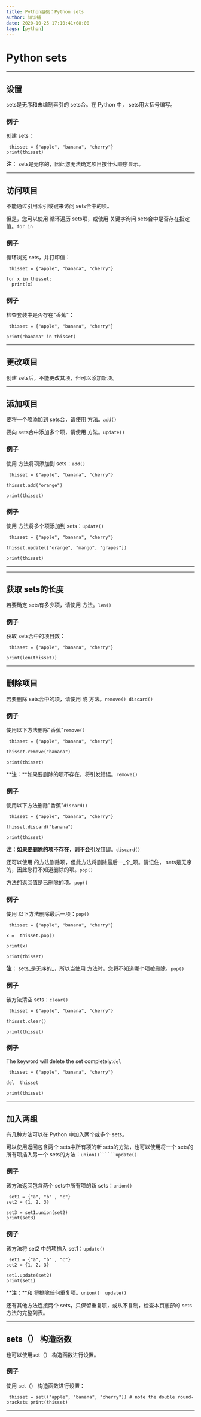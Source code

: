 ```yaml
---
title: Python基础：Python sets
author: 知识铺
date: 2020-10-25 17:10:41+08:00
tags: [python]
---
```


# Python sets

---

## 设置

sets是无序和未编制索引的 sets合。在 Python 中， sets用大括号编写。

### 例子

创建 sets：

```
 thisset = {"apple", "banana", "cherry"}
print(thisset)

```

**注：** sets是无序的，因此您无法确定项目按什么顺序显示。

---

## 访问项目

不能通过引用索引或键来访问 sets合中的项。

<font _mstmutation="1" _msthash="104312" _msttexthash="284631412">但是，您可以使用 循环遍历 sets项，或使用 关键字询问 sets合中是否存在指定值。</font>``for in``

### 例子

循环浏览 sets，并打印值：

```
 thisset = {"apple", "banana", "cherry"}

for x in thisset:
  print(x)

```

### 例子

检查套装中是否存在"香蕉"：

```
 thisset = {"apple", "banana", "cherry"}

print("banana" in thisset)

```

---

## 更改项目

创建 sets后，不能更改其项，但可以添加新项。

---

## 添加项目

<font _mstmutation="1" _msthash="104494" _msttexthash="94360604">要将一个项添加到 sets合，请使用 方法。</font>``add()``

<font _mstmutation="1" _msthash="104689" _msttexthash="94145714">要向 sets合中添加多个项，请使用 方法。</font>``update()``

### 例子

<font _mstmutation="1" _msthash="221351" _msttexthash="56269447">使用 方法将项添加到 sets：</font>``add()``

```
 thisset = {"apple", "banana", "cherry"}

thisset.add("orange")

print(thisset)

```

### 例子

<font _mstmutation="1" _msthash="221572" _msttexthash="68754881">使用 方法将多个项添加到 sets：</font>``update()``

```
 thisset = {"apple", "banana", "cherry"}

thisset.update(["orange", "mango", "grapes"])

print(thisset)

```

---

---

## 获取 sets的长度

<font _mstmutation="1" _msthash="104676" _msttexthash="90317240">若要确定 sets有多少项，请使用 方法。</font>``len()``

### 例子

获取 sets合中的项目数：

```
 thisset = {"apple", "banana", "cherry"}

print(len(thisset))

```

---

## 删除项目

<font _mstmutation="1" _msthash="105651" _msttexthash="98516223">若要删除 sets合中的项，请使用 或 方法。</font>``remove() discard()``

### 例子

<font _mstmutation="1" _msthash="220441" _msttexthash="44295758">使用以下方法删除"香蕉"</font>``remove()``

```
 thisset = {"apple", "banana", "cherry"}

thisset.remove("banana")

print(thisset)

```

<font _mstmutation="1" _msthash="220389" _msttexthash="119573740">**注：**如果要删除的项不存在，将引发错误。</font>``remove()``

### 例子

<font _mstmutation="1" _msthash="220883" _msttexthash="44295758">使用以下方法删除"香蕉"</font>``discard()``

```
 thisset = {"apple", "banana", "cherry"}

thisset.discard("banana")

print(thisset)

```

<font _mstmutation="1" _msthash="220831" _msttexthash="133593473">**注：**如果要删除的项不存在，则**不会**引发错误。</font>``discard()``

<font _mstmutation="1" _msthash="104858" _msttexthash="547805661">还可以使用 的方法删除项，但此方法将删除最后一_个_项。请记住， sets是无序的，因此您将不知道删除的项。</font>``pop()``

<font _mstmutation="1" _msthash="105053" _msttexthash="59768072">方法的返回值是已删除的项。</font>``pop()``

### 例子

<font _mstmutation="1" _msthash="221767" _msttexthash="67856399">使用 以下方法删除最后一项：</font>``pop()``

```
 thisset = {"apple", "banana", "cherry"}

x =  thisset.pop()

print(x)

print(thisset)

```

<font _mstmutation="1" _msthash="221715" _msttexthash="234059176">**注：** sets_是无序的_，所以当使用 方法时，您将不知道哪个项被删除。</font>``pop()``

### 例子

<font _mstmutation="1" _msthash="222209" _msttexthash="34430058">该方法清空 sets：</font>``clear()``

```
 thisset = {"apple", "banana", "cherry"}

thisset.clear()

print(thisset)

```

### 例子

<font _mstmutation="1" _msthash="222430" _msttexthash="1271530">The keyword will delete the set completely:</font>``del``

```
 thisset = {"apple", "banana", "cherry"}

del  thisset

print(thisset)

```

---

## 加入两组

有几种方法可以在 Python 中加入两个或多个 sets。

<font _mstmutation="1" _msthash="105040" _msttexthash="489446334">可以使用返回包含两个 sets中所有项的新 sets的方法，也可以使用将一个 sets的所有项插入另一个 sets的方法：</font>``union()``````update()``

### 例子

<font _mstmutation="1" _msthash="221754" _msttexthash="114337977">该方法返回包含两个 sets中所有项的新 sets：</font>``union()``

```
 set1 = {"a", "b" , "c"}
set2 = {1, 2, 3}

set3 = set1.union(set2)
print(set3)

```

### 例子

<font _mstmutation="1" _msthash="221975" _msttexthash="62797124">该方法将 set2 中的项插入 set1：</font>``update()``

```
 set1 = {"a", "b" , "c"}
set2 = {1, 2, 3}

set1.update(set2)
print(set1)

```

<font _mstmutation="1" _msthash="221923" _msttexthash="55210415">**注：**和 将排除任何重复项。</font>``union()  update()``

还有其他方法连接两个 sets，只保留重复项，或从不复制，检查本页底部的 sets方法的完整列表。

---

## sets（） 构造函数

也可以使用set（） 构造函数进行设置。

### 例子

使用 set（） 构造函数进行设置：

```
 thisset = set(("apple", "banana", "cherry")) # note the double round-brackets print(thisset)

```

---
